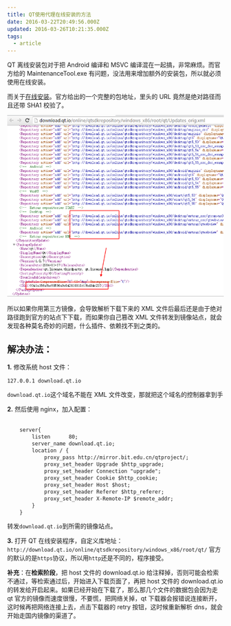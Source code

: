 ```yaml
---
title: QT使用代理在线安装的方法
date: 2016-03-22T20:49:56.000Z
updated: 2016-03-26T10:21:35.000Z
tags:
  - article
---
```


QT 离线安装包对于把 Android 编译和 MSVC 编译混在一起搞，非常麻烦。而官方给的 MaintenanceTool.exe 有问题，没法用来增加额外的安装包，所以就必须使用在线安装。

而关于[在线安装](http://download.qt.io/online/qtsdkrepository/windows_x86/root/qt/Updates_orig.xml.mirrorlist)。官方给出的一个完整的包地址，里头的 URL 竟然是绝对路径而且还带 SHA1 校验了。

![](/assets/article-0024/capture-1.png)

所以如果你用第三方镜像，会导致解析下载下来的 XML 文件后最后还是由于绝对路径跑到官方的站点下下载，而如果你自己篡改 XML 文件转发到镜像站点，就会发现各种莫名奇妙的问题，什么插件、依赖找不到之类的。

## 解决办法：

**1.** 修改系统 host 文件：

```
127.0.0.1 download.qt.io
```

`download.qt.io`这个域名不能在 XML 文件改变，那就把这个域名的控制器拿到手

**2.** 然后使用 nginx，加入配置：

```

    server{
        listen      80;
        server_name download.qt.io;
        location / {
            proxy_pass http://mirror.bit.edu.cn/qtproject/;
            proxy_set_header Upgrade $http_upgrade;
            proxy_set_header Connection "upgrade";
            proxy_set_header Cookie $http_cookie;
            proxy_set_header Host $host;
            proxy_set_header Referer $http_referer;
            proxy_set_header X-Remote-IP $remote_addr;
        }
    }
```

转发`download.qt.io`到所需的镜像站点。

**3.** 打开 QT 在线安装程序，自定义库地址：`http://download.qt.io/online/qtsdkrepository/windows_x86/root/qt/`
官方的默认的是`https`协议，所以用`http`还是不同的，程序接受。

**补充**：在**检索阶段**，把 host 文件的 download.qt.io 给注释掉，否则可能会检索不通过，等检索通过后，开始进入下载页面了，再把 host 文件的 download.qt.io 的转发给开启起来。如果已经开始在下载了，那么那几个文件的数据包会因为走 qt 官方的镜像而速度很慢，不要慌，把网络关掉，qt 下载器会报错说连接断开，这时候再把网络连接上去，点击下载器的 retry 按钮，这时候重新解析 dns，就会开始走国内镜像的渠道了。
